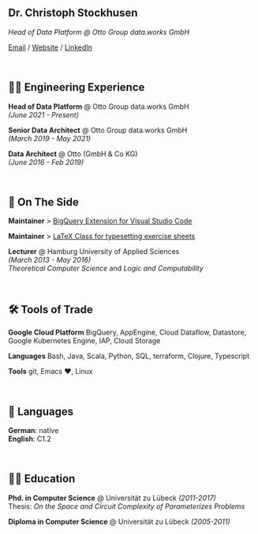 ## Dr. Christoph Stockhusen

_Head of Data Platform @ Otto Group data.works GmbH_

[Email](mailto:mail@christophstockhusen.de) / [Website](https://christophstockhusen.github.io) / [LinkedIn](https://www.linkedin.com/in/dr-christoph-stockhusen/)

<br> 

## 👨‍💻 Engineering Experience

**Head of Data Platform** @ Otto Group data.works GmbH <br>
_(June 2021 - Present)_
<br>

**Senior Data Architect** @ Otto Group data.works GmbH <br>
_(March 2019 - May 2021)_ 
<br>

**Data Architect** @ Otto (GmbH & Co KG) <br>
_(June 2016 - Feb 2019)_

<br>

## 📌 On The Side

**Maintainer** > [BigQuery Extension for Visual Studio Code](https://github.com/christophstockhusen/vsc-bigquery)

**Maintainer** > [LaTeX Class for typesetting exercise sheets](https://github.com/christophstockhusen/exercisesheet)

**Lecturer** @ Hamburg University of Applied Sciences <br>
_(March 2013 - May 2016)_ <br>
_Theoretical Computer Science_ and _Logic and Computability_

<br>

## 🛠 Tools of Trade

**Google Cloud Platform** BigQuery, AppEngine, Cloud Dataflow, Datastore, Google Kubernetes Engine, IAP, Cloud Storage

**Languages** Bash, Java, Scala, Python, SQL, terraform, Clojure, Typescript

**Tools** git, Emacs ♥, Linux

<br>

## 💬 Languages

**German**: native <br>
**English**: C1.2

<br>

## 👨‍🎓 Education

**Phd. in Computer Science** @ Universität zu Lübeck _(2011-2017)_ <br>
Thesis: _On the Space and Circuit Complexity of Parameterizes Problems_

**Diploma in Computer Science** @ Universität zu Lübeck _(2005-2011)_ <br>
